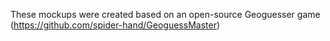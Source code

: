 These mockups were created based on an open-source Geoguesser game (https://github.com/spider-hand/GeoguessMaster)